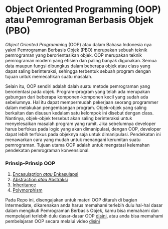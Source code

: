 # Object Oriented Programming (OOP) atau Pemrograman Berbasis Objek (PBO)

*Object Oriented Programming* (OOP) atau dalam Bahasa Indonesia nya yakni Pemrograman Berbasis Objek (PBO) merupakan sebuah teknik pemrograman yang berorientasikan objek. OOP merupakan teknik pemrograman modern yang efisien dan paling banyak digunakan. Semua data maupun fungsi dibungkus dalam beberapa objek atau class yang dapat saling berinteraksi, sehingga terbentuk sebuah program dengan tujuan untuk memecahkan suatu masalah.

Selain itu, OOP sendiri adalah dalah suatu metode pemrograman yang berorientasi pada objek. Program-program yang telah ada merupakan gabungan dari beberapa komponen-komponen kecil yang sudah ada sebelumnya. Hal itu dapat mempermudah pekerjaan seorang programmer dalam melakukan pengembangan program. Objek-objek yang saling berkaitan dan disusun kedalam satu kelompok ini disebut dengan class. Nantinya, objek-objek tersebut akan saling berinteraksi untuk menyelesaikan masalah program yang rumit. Jika sebelumnya developer harus berfokus pada logic yang akan dimanipulasi, dengan OOP, developer dapat lebih terfokus pada objeknya saja untuk dimanipulasi. Pendekatan ini menawarkan cara yang mudah untuk menangani kerumitan suatu pemrograman. Tujuan utama OOP adalah untuk mengatasi kelemahan pendekatan pemrograman konvensional.

### Prinsip-Prinsip OOP
1. [Encasulaption *atau* Enkasulapsi](https://github.com/bellshade/Java/tree/main/src/main/java/learn/intermediate/object_oriented_programming/oop_intermediate/Encapsulation)
2. [Abstraction *atau* Abstraksi](https://github.com/bellshade/Java/tree/main/src/main/java/learn/intermediate/object_oriented_programming/oop_intermediate/Abstract)
3. [Inheritance](https://github.com/bellshade/Java/tree/main/src/main/java/learn/intermediate/object_oriented_programming/oop_intermediate/Inheritance)
4. [Polymorphism](https://github.com/bellshade/Java/tree/main/src/main/java/learn/intermediate/object_oriented_programming/oop_intermediate/Polymorphism)

Pada Repo ini, disengajakan untuk materi OOP ditaruh di bagian Intermediate, dikarenakan anda harus memahami terlebih dulu hal-hal dasar dalam mengikuti Pemrograman Berbasis Objek, kamu bisa memahami dan mempelajari terlebih dulu dasar-dasar OOP [disini](https://github.com/bellshade/Java/tree/main/learn/intermediate/object_oriented_programming/oop_basic), atau anda bisa memahami pembelajaran OOP secara melalui video [disini](https://www.youtube.com/playlist?list=PLZS-MHyEIRo6V4_vk1s1NcM2HoW5KFG7i)
